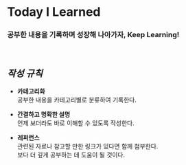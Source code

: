# Today I Learned

### 공부한 내용을 기록하며 성장해 나아가자, Keep Learning!

<br/>

## _작성 규칙_

- **카테고리화**
  <br/>
  공부한 내용을 카테고리별로 분류하여 기록한다.

- **간결하고 명확한 설명**
  <br/>
  언제 보더라도 바로 이해할 수 있도록 작성한다.

- **레퍼런스**
  <br/>
  관련된 자료나 참고할 만한 링크가 있다면 함께 첨부한다. <br/>보다 더 깊게 공부하는 데 도움이 될 것이다.
